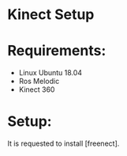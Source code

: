 # Kinect Setup



# Requirements:
* Linux Ubuntu 18.04
* Ros Melodic
* Kinect 360

# Setup:

It is requested to install [freenect].
